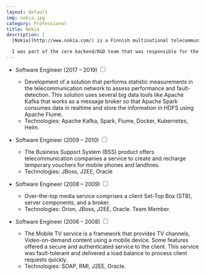 ```yaml
---
layout: default
img: nokia.jpg
category: Professional
title: Nokia
description: |
  [Nokia](http://www.nokia.com/) is a Finnish multinational telecommunications, information technology, and consumer electronics company founded in 1865.

  I was part of the core backend/R&D team that was responsible for the development and support of several telecommunication solutions.
---
```


- Software Engineer <span class="btn-xs">(2017 – 2019)</span>
  <input type="checkbox" class="read-more-state" id="post-nokia-1" />
  <label for="post-nokia-1" class="btn-link btn-xs read-more-trigger"></label>
  <div class="read-more-target">
    <ul>
      <li>Development of a solution that performs statistic measurements in the telecommunication network to assess performance and fault-detection. This solution uses several big data tools like Apache Kafka that works as a message broker so that Apache Spark consumes data in realtime and store the information in HDFS using Apache Flume.</li>
      <li>Technologies: Apache Kafka, Spark, Flume, Docker, Kubernetes, Helm.</li>
    </ul>
  </div>
  
- Software Engineer <span class="btn-xs">(2009 – 2010)</span>
  <input type="checkbox" class="read-more-state" id="post-nokia-2" />
  <label for="post-nokia-2" class="btn-link btn-xs read-more-trigger"></label>
  <div class="read-more-target">
    <ul>
      <li>The Business Support System (BSS) product offers telecommunication companies a service to create and recharge temporary vouchers for mobile phones and landlines.</li>
      <li>Technologies: JBoss, J2EE, Oracle</li>
    </ul>
  </div>
  
  
- Software Engineer <span class="btn-xs">(2008 – 2009)</span>
  <input type="checkbox" class="read-more-state" id="post-nokia-3" />
  <label for="post-nokia-3" class="btn-link btn-xs read-more-trigger"></label>
  <div class="read-more-target">
    <ul>
      <li>Over-the-top media service comprises a client Set-Top Box (STB), server components, and a broker.</li>
      <li>Technologies: Orion, JBoss, J2EE, Oracle. Team Member.</li>
    </ul>
  </div>
  
  
- Software Engineer <span class="btn-xs">(2006 – 2008)</span>
  <input type="checkbox" class="read-more-state" id="post-nokia-4" />
  <label for="post-nokia-4" class="btn-link btn-xs read-more-trigger"></label>
  <div class="read-more-target">
    <ul>
      <li>The Mobile TV service is a framework that provides TV channels, Video-on-demand content using a mobile device. Some features offered a secure and authenticated service to the client. This service was fault-tolerant and delivered a load balance to process client requests quickly.</li>
      <li>Technologies: SOAP, RMI, J2EE, Oracle.</li>
    </ul>
  </div>
